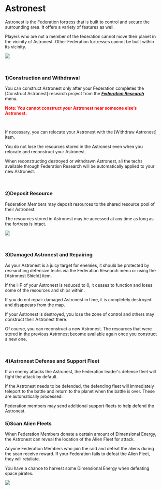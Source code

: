 # Astronest

 Astronest is the Federation fortress that is built to control and secure the surrounding area. It offers a variety of features as well.

Players who are not a member of the federation cannot move their planet in the vicinity of Astronest. Other Federation fortresses cannot be built within its vicinity.

![](http://d3bbxo4nelobc3.cloudfront.net/html/img/help/604_001fedastronest.jpg)

<br>

### 1)Construction and Withdrawal

 You can construct Astronest only after your Federation completes the [Construct Astronest] research project from the [***<u>Federation Research</u>***](eng/602fedresearch#Federation-Research) menu.

<font color="red">**Note: You cannot construct your Astronest near someone else’s Astronest.**</font>

<br>

If necessary, you can relocate your Astronest with the [Withdraw Astronest] item.

You do not lose the resources stored in the Astronest even when you relocate and reconstruct your Astronest.

When reconstructing destroyed or withdrawn Astronest, all the techs available through Federation Research will be automatically applied to your new Astronest.

<br>

### 2)Deposit Resource

 Federation Members may deposit resources to the shared resource pool of their Astronest.

The resources stored in Astronest may be accessed at any time as long as the fortress is intact.

![](http://d3bbxo4nelobc3.cloudfront.net/html/img/help/604_002fedstorage.jpg)

<br>

### 3)Damaged Astronest and Repairing

 As your Astronest is a juicy target for enemies, it should be protected by researching defensive techs via the Federation Research menu or using the [Astronest Shield] item.

If the HP of your Astronest is reduced to 0, it ceases to function and loses some of the resources and ships within.

If you do not repair damaged Astronest in time, it is completely destroyed and disappears from the map.

If your Astronest is destroyed, you lose the zone of control and others may construct their Astronest there.

Of course, you can reconstruct a new Astronest. The resources that were stored in the previous Astronest become available again once you construct a new one.

<br>

### 4)Astronest Defense and Support Fleet

If an enemy attacks the Astronest, the Federation leader's defense fleet will fight the attack by default.

If the Astronest needs to be defended, the defending fleet will immediately teleport to the battle and return to the planet when the battle is over.
These are automatically processed.

Federation members may send additional support fleets to help defend the Astronest.
<br>

### 5)Scan Alien Fleets

 When Federation Members donate a certain amount of Dimensional Energy, the Astronest can reveal the location of the Alien Fleet for attack. 

Anyone Federation Members who join the raid and defeat the aliens during the scan receive reward. If your Federation fails to defeat the Alien Fleet, they will retaliate.

You have a chance to harvest some Dimensional Energy when defeating space pirates.

![](http://d3bbxo4nelobc3.cloudfront.net/html/img/help/604_006fedscan.jpg)